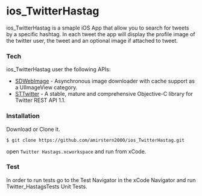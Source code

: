 # ios_TwitterHastag

ios_TwitterHastag is a smaple iOS App that allow you to search for tweets by a specific hashtag. In each tweet the app will display the profile image of the twitter user, the tweet and an optional image if attached to tweet.

### Tech

ios_TwitterHastag user the following APIs:

* [SDWebImage] - Asynchronous image downloader with cache support as a UIImageView category.
* [STTwitter] - A stable, mature and comprehensive Objective-C library for Twitter REST API 1.1.


### Installation

Download or Clone it. 

`$ git clone https://github.com/amirstern2000/ios_TwitterHastag.git`

open `Twitter Hastags.xcworkspace` and run from xCode.

### Test

In order to run tests go to the Test Navigator in the xCode Navigator and run Twitter_HastagsTests Unit Tests. 

[//]: # (These are reference links used in the body of this note and get stripped out when the markdown processor does its job. There is no need to format nicely because it shouldn't be seen. Thanks SO - http://stackoverflow.com/questions/4823468/store-comments-in-markdown-syntax)


   [SDWebImage]: <https://github.com/rs/SDWebImage>
   [STTwitter]: <https://github.com/nst/STTwitter>
 
